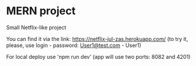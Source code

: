 # MERN project

Small Netflix-like project

You can find it via the link: https://netflix-jul-zas.herokuapp.com/ (to try it, please, use login - password: User1@test.com - User1)

For local deploy use 'npm run dev' (app will use two ports: 8082 and 4201)
